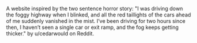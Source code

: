 A website inspired by the two sentence horror story: "I was driving down the foggy highway when I blinked, and all the red taillights of the cars ahead of me suddenly vanished in the mist. I’ve been driving for two hours since then, I haven’t seen a single car or exit ramp, and the fog keeps getting thicker." by u/cedarwould on Reddit. 
